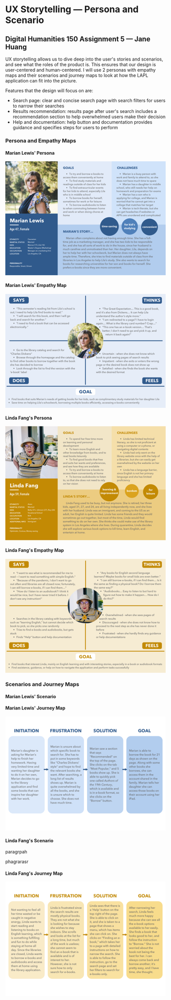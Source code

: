 # UX Storytelling — Persona and Scenario
## Digital Humanities 150 Assignment 5 — Jane Huang

UX storytelling allows us to dive deep into the user's stories and scenarios, and see what the roles of the product is. This ensures that our design is user-centered and human-centered. I will use 2 personas with empathy maps and their scenarios and journey maps to look at how the LAPL application can fit into the picture.

Features that the design will focus on are:
* Search page: clear and concise search page with search filters for users to narrow their searches
* Results recommendation: results page after user's search includes a recommendation section to help overwhelmed users make their decision
* Help and documentation: help button and documentation provides guidance and specifies steps for users to perform


### Persona and Empathy Maps

#### Marian Lewis' Persona

![Marian Lewis' Persona](persona-marian-lewis.png) 

#### Marian Lewis' Empathy Map

![Marian Lewis' Empathy Map](empathy-map-marian-lewis.png) 

#### Linda Fang's Persona

![Linda Fang's Persona](persona-linda-fang.png) 

#### Linda Fang's Empathy Map

![Linda Fang's Empathy Map](empathy-map-linda-fang.png) 


### Scenarios and Journey Maps


#### Marian Lewis' Scenario


#### Marian Lewis' Journey Map

![Marian Lewis' Journey Map](journey-map-marian-lewis.png) 

#### Linda Fang's Scenario

paragrpah

phagrarasr

#### Linda Fang's Journey Map

![Linda Fang's Journey Map](journey-map-linda-fang.png) 



